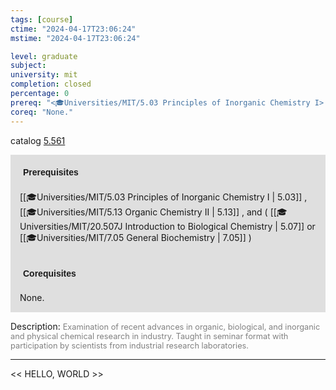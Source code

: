 ```yaml
---
tags: [course]
ctime: "2024-04-17T23:06:24"
mstime: "2024-04-17T23:06:24"

level: graduate
subject: 
university: mit
completion: closed
percentage: 0
prereq: "<🎓Universities/MIT/5.03 Principles of Inorganic Chemistry I> , <🎓Universities/MIT/5.13 Organic Chemistry II> , and ( <🎓Universities/MIT/20.507J Introduction to Biological Chemistry> or <🎓Universities/MIT/7.05 General Biochemistry> )"
coreq: "None."
---
```


catalog [5.561](http://student.mit.edu/catalog/m5b.html#5.561)

<span style="display: block; padding: 15px; background-color: rgb(100, 100, 100, 0.2);"><font id="m_prereq3266_0" style="display: block; font-family: Arial, sans-serif; font-weight: bold; padding: 5px">Prerequisites</font><br><span id="prereq3266_0">[[🎓Universities/MIT/5.03 Principles of Inorganic Chemistry I | 5.03]] , [[🎓Universities/MIT/5.13 Organic Chemistry II | 5.13]] , and ( [[🎓Universities/MIT/20.507J Introduction to Biological Chemistry | 5.07]] or [[🎓Universities/MIT/7.05 General Biochemistry | 7.05]] )</span></span>
<span style="display: block; padding: 15px; background-color: rgb(100, 100, 100, 0.2);"><font id="m_coreq3266_0" style="display: block; font-family: Arial, sans-serif; font-weight: bold; padding: 5px">Corequisites</font><br><span id="coreq3266_0">None.</span></span>

<font style="">Description:</font>
<font style="color: grey; font-size: 0.8rem;">Examination of recent advances in organic, biological, and inorganic and physical chemical research in industry. Taught in seminar format with participation by scientists from industrial research laboratories.</font>



---

<< HELLO, WORLD >>
